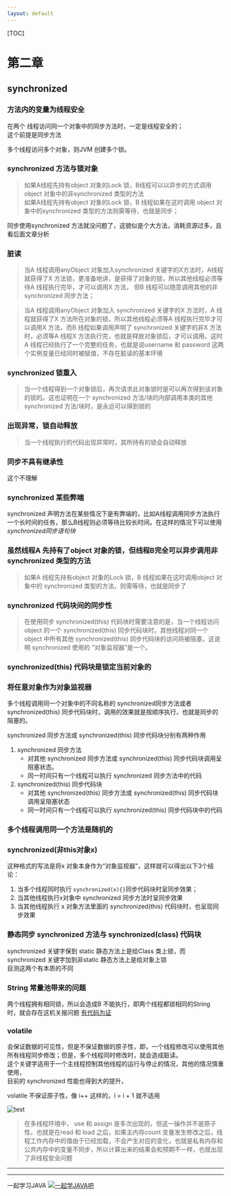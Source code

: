 ```yaml
---
layout: default
---
```


[TOC]

# 第二章
## synchronized 
### 方法内的变量为线程安全

在两个 线程访问同一个对象中的同步方法时，一定是线程安全的；  
这个前提是同步方法  

多个线程访问多个对象，则JVM 创建多个锁。

### synchronized 方法与锁对象
>如果A线程先持有object 对象的Lock 锁，B线程可以以异步的方式调用 object 对象中的非synchronized 类型的方法  
>如果A线程先持有object 对象的Lock 锁，B 线程如果在这时调用 object 对象中的synchronized 类型的方法则需等待，也就是同步；

同步使用synchronized 方法就没问题了，这貌似是个大方法，消耗资源过多，且看后面文章分析

### 脏读
> 当A 线程调用anyObject 对象加入synchronized 关键字的X方法时，A线程就获得了X 方法锁，更准备地讲，是获得了对象的锁，所以其他线程必须等待A 线程执行完毕，才可以调用X 方法， 但B 线程可以随意调用其他的非synchronized 同步方法；  

> 当A 线程调用anyObject 对象加入 synchronized 关键字的X 方法时，A 线程就获得了X 方法所在对象的锁，所以其他线程必须等A 线程执行完毕才可以调用X 方法，而B 线程如果调用声明了 synchronized 关键字的非X 方法时，必须等A 线程X 方法执行完，也就是释放对象锁后，才可以调用。这时A 线程已经执行了一个完整的任务，也就是说username 和 password 这两个实例变量已经同时被赋值，不存在脏读的基本环境

### synchronized 锁重入
> 当一个线程得到一个对象锁后，再次请求此对象锁时是可以再次得到该对象的锁的。这也证明在一个 synchronized  方法/块的内部调用本类的其他 synchronized 方法/块时，是永远可以得到锁的

### 出现异常，锁自动释放
> 当一个线程执行的代码出现异常时，其所持有的锁会自动释放

### 同步不具有继承性
这个不理解

### synchronized 某些弊端
synchronized 声明方法在某些情况下是有弊端的，比如A线程调用同步方法执行一个长时间的任务，那么B线程则必须等待比较长时间。在这样的情况下可以使用*synchronized同步语句块*

### 虽然线程A 先持有了object 对象的锁，但线程B完全可以异步调用非 synchronized 类型的方法
>如果A 线程先持有object 对象的Lock 锁，B 线程如果在这时调用object 对象中的 synchronized 类型的方法，则需等待，也就是同步了

### synchronized 代码块间的同步性
> 在使用同步 synchronized(this) 代码块时需要注意的是，当一个线程访问object 的一个 synchronized(this) 同步代码块时，其他线程对同一个 object 中所有其他 synchronized(this) 同步代码块的访问将被阻塞，这说明 synchronized 使用的 “对象监视器”是一个。

### synchronized(this) 代码块是锁定当前对象的

### 将任意对象作为对象监视器
多个线程调用同一个对象中的不同名称的 synchronized同步方法或者 synchronized(this) 同步代码块时，调用的效果就是按顺序执行，也就是同步的阻塞的。

synchronized 同步方法或 synchronized(this) 同步代码块分别有两种作用

1. synchronized 同步方法
	* 对其他 synchronized 同步方法或 synchronized(this) 同步代码块调用呈阻塞状态。
	* 同一时间只有一个线程可以执行 synchronized 同步方法中的代码
2. synchronized(this) 同步代码块
	* 对其他 synchronized(this) 同步方法或 synchronized(this) 同步代码块调用呈阻塞状态
	* 同一时间只有一个线程可以执行 synchronized(this) 同步代码块中的代码

### 多个线程调用同一个方法是随机的

### synchronized(非this对象x)  
这种格式的写法是将x 对象本身作为“对象监视器”，这样就可以得出以下3个结论：

1. 当多个线程同时执行 `synchronized(x){}`同步代码块时呈同步效果；
2. 当其他线程执行x对象中 synchronized 同步方法时呈同步效果
3. 当其他线程执行 x 对象方法里面的 synchronized(this)  代码块时，也呈现同步效果


### 静态同步 synchronized 方法与 synchronized(class) 代码块
synchronized 关键字保到 static 静态方法上是给Class 类上锁，而 synchronized 关键字加到非static 静态方法上是给对象上锁  
目测这两个有本质的不同


### String 常量池带来的问题

两个线程拥有相同锁，所以会造成B 不能执行，即两个线程都锁相同的String 时，就会存在这机关报问题
[有代码为证](https://github.com/severalfly/MyTest/tree/master/JavaLearning/JAVA%E5%A4%9A%E7%BA%BF%E7%A8%8B%E7%BC%96%E7%A8%8B%E6%A0%B8%E5%BF%83%E6%8A%80%E6%9C%AF-JAVA%20Core/src/main/java/org/ch2/stringAndSyn)


### volatile 
会保证数据的可见性，但是不保证数据的原子性，即，一个线程修改可以使用其他所有线程同步修改；但是，多个线程同时修改时，就会造成脏读。  
这个关键字适用于一个主线程控制其他线程的运行与停止的情况，其他的情况慎重使用，  
目前的 synchronized 性能也得到大的提升，

volatile 不保证原子性，像 i++ 这样的，i = i + 1 就不适用

![test](https://cl.ly/1K320q2c0b24/Image%202017-03-14%20at%207.58.23%20PM.png)
> 在多线程环境中， use 和 assign 是多次出现的，但这一操作并不是原子性，也就是在read 和 load 之后，如果主内存count 变量发生修改之后，线程工作内存中的值由于已经加载，不会产生对应的变化，也就是私有内存和公共内存中的变量不同步，所以计算出来的结果会和预期不一样，也就出现了非线程安全问题




---

---
一起学习JAVA
<a target="_blank" href="//shang.qq.com/wpa/qunwpa?idkey=11c2e67fa3a7a504fff4a17c3fb89185d5a1fcf23ac13570a371551d24ef04dd"><img border="0" src="//pub.idqqimg.com/wpa/images/group.png" alt="一起学JAVA吧" title="一起学JAVA吧"></a>
